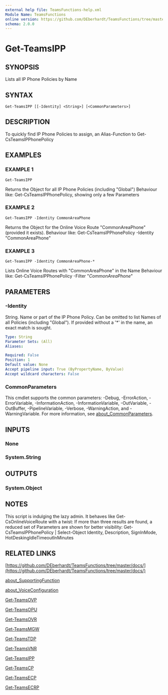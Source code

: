 ```yaml
---
external help file: TeamsFunctions-help.xml
Module Name: TeamsFunctions
online version: https://github.com/DEberhardt/TeamsFunctions/tree/master/docs/
schema: 2.0.0
---
```


# Get-TeamsIPP

## SYNOPSIS
Lists all IP Phone Policies by Name

## SYNTAX

```
Get-TeamsIPP [[-Identity] <String>] [<CommonParameters>]
```

## DESCRIPTION
To quickly find IP Phone Policies to assign, an Alias-Function to Get-CsTeamsIPPhonePolicy

## EXAMPLES

### EXAMPLE 1
```
Get-TeamsIPP
```

Returns the Object for all IP Phone Policies (including "Global")
Behaviour like: Get-CsTeamsIPPhonePolicy, showing only a few Parameters

### EXAMPLE 2
```
Get-TeamsIPP -Identity CommonAreaPhone
```

Returns the Object for the Online Voice Route "CommonAreaPhone" (provided it exists).
Behaviour like: Get-CsTeamsIPPhonePolicy -Identity "CommonAreaPhone"

### EXAMPLE 3
```
Get-TeamsIPP -Identity CommonAreaPhone-*
```

Lists Online Voice Routes with "CommonAreaPhone" in the Name
Behaviour like: Get-CsTeamsIPPhonePolicy -Filter "*CommonAreaPhone*"

## PARAMETERS

### -Identity
String.
Name or part of the IP Phone Policy.
Can be omitted to list Names of all Policies (including "Global").
If provided without a '*' in the name, an exact match is sought.

```yaml
Type: String
Parameter Sets: (All)
Aliases:

Required: False
Position: 1
Default value: None
Accept pipeline input: True (ByPropertyName, ByValue)
Accept wildcard characters: False
```

### CommonParameters
This cmdlet supports the common parameters: -Debug, -ErrorAction, -ErrorVariable, -InformationAction, -InformationVariable, -OutVariable, -OutBuffer, -PipelineVariable, -Verbose, -WarningAction, and -WarningVariable. For more information, see [about_CommonParameters](http://go.microsoft.com/fwlink/?LinkID=113216).

## INPUTS

### None
### System.String
## OUTPUTS

### System.Object
## NOTES
This script is indulging the lazy admin.
It behaves like Get-CsOnlineVoiceRoute with a twist:
If more than three results are found, a reduced set of Parameters are shown for better visibility:
Get-CsTeamsIPPhonePolicy | Select-Object Identity, Description, SignInMode, HotDeskingIdleTimeoutInMinutes

## RELATED LINKS

[https://github.com/DEberhardt/TeamsFunctions/tree/master/docs/](https://github.com/DEberhardt/TeamsFunctions/tree/master/docs/)

[about_SupportingFunction]()

[about_VoiceConfiguration]()

[Get-TeamsOVP]()

[Get-TeamsOPU]()

[Get-TeamsOVR]()

[Get-TeamsMGW]()

[Get-TeamsTDP]()

[Get-TeamsVNR]()

[Get-TeamsIPP]()

[Get-TeamsCP]()

[Get-TeamsECP]()

[Get-TeamsECRP]()

